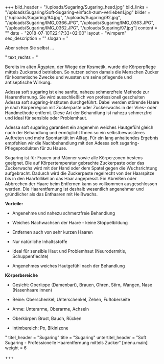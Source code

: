 +++
bild_header = "/uploads/Sugaring/Sugaring_head.jpg"
bild_links = "/uploads/Sugaring/Soft-Sugaring-einfach-zum-verlieben1.jpg"
bilder = ["/uploads/Sugaring/94.jpg", "/uploads/Sugaring/92.jpg", "/uploads/Sugaring/IMG_0366.JPG", "/uploads/Sugaring/IMG_0363.JPG", "/uploads/Sugaring/IMG_0362.JPG", "/uploads/Sugaring/97.jpg"]
content = ""
date = "2018-07-10T22:17:33+02:00"
layout = "wimpern"
seo_description = ""
slogan = "<p>Aber sehen Sie selbst ...</p>"
text_rechts = "<p>Bereits im alten Ägypten, der Wiege der Kosmetik, wurde die Körperpflege mittels Zuckersud betrieben. So nutzen schon damals die Menschen Zucker für kosmetische Zwecke und wussten um seine pflegende und antiseptische Wirkung.</p><p>Adessa soft sugaring ist eine sanfte, nahezu schmerzfreie Methode zur Haarentfernung. Sie wird ausschließlich von professionell geschulten Adessa soft sugaring-Instituten durchgeführt. Dabei werden störende Haare je nach Körperregion mit Zuckerpaste oder Zuckerwachs in der Vlies- oder Handmethode entfernt. Diese Art der Behandlung ist nahezu schmerzfrei und ideal für sensible oder Problemhaut.</p><p>Adessa soft sugaring garantiert ein angenehm weiches Hautgefühl gleich nach der Behandlung und ermöglicht Ihnen so ein selbstbewussteres Auftreten und mehr Spontanität im Alltag. Für ein lang anhaltendes Ergebnis empfehlen wir die Nachbehandlung mit den Adessa soft sugaring-Pflegeprodukten für zu Hause.</p><p>Sugaring ist für Frauen und Männer sowie alle Körperzonen bestens geeignet. Die auf Körpertemperatur gebrachte Zuckerpaste oder das Zuckerwachs wird mit der Hand oder dem Spatel gegen die Wuchsrichtung aufgebracht. Dadurch wird die Zuckerpaste regelrecht von der Haarspitze bis in den Haarfollikel an das Haar angepresst. Ein Abreißen oder Abbrechen der Haare beim Entfernen kann so vollkommen ausgeschlossen werden. Die Haarentfernung ist deshalb wesentlich angenehmer und gründlicher als das Enthaaren mit Heißwachs.</p><p><strong>Vorteile:</strong></p><ul><li><p>Angenehme und nahezu schmerzfreie Behandlung</p></li><li><p>Weiches Nachwachsen der Haare - keine Stoppelbildung</p></li><li><p>Entfernen auch von sehr kurzen Haaren</p></li><li><p>Nur natürliche Inhaltsstoffe</p></li><li><p>Ideal für sensible Haut und Problemhaut (Neurodermitis, Schuppenflechte)</p></li><li><p>Angenehmes weiches Hautgefühl nach der Behandlung</p></li></ul><p></p><p><strong>Körperbereiche</strong></p><ul><li><p>Gesicht: Oberlippe (Damenbart), Brauen, Ohren, Stirn, Wangen, Nase (Nasenhaare innen)</p></li><li><p>Beine: Oberschenkel, Unterschenkel, Zehen, Fußoberseite</p></li><li><p>Arme: Unterarme, Oberarme, Achseln</p></li><li><p>Oberkörper: Brust, Bauch, Rücken</p></li><li><p>Intimbereich: Po, Bikinizone</p></li></ul>"
titel_header = "Sugaring"
title = "Sugaring"
untertitel_header = "Soft Sugaring - Professionelle Haarentfernung mittels Zucker"
[menu.main]
weight = 6

+++

